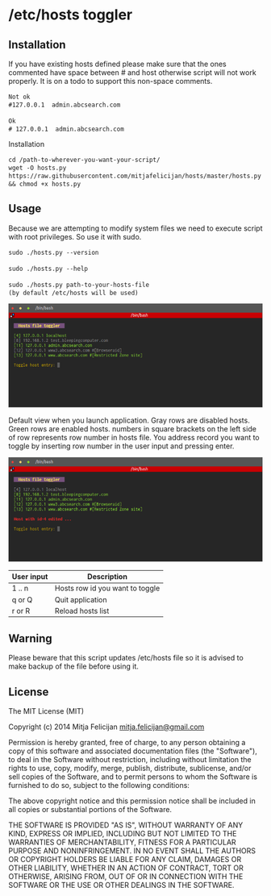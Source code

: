 # /etc/hosts toggler

## Installation

If you have existing hosts defined please make sure that the ones commented have 
space between # and host otherwise script will not work properly. It is on a todo to
support this non-space comments.
	
	Not ok
	#127.0.0.1  admin.abcsearch.com

	Ok
	# 127.0.0.1  admin.abcsearch.com

Installation 
	
	cd /path-to-wherever-you-want-your-script/
	wget -O hosts.py https://raw.githubusercontent.com/mitjafelicijan/hosts/master/hosts.py && chmod +x hosts.py

## Usage

Because we are attempting to modify system files we need to execute script with root
privileges. So use it with sudo.

	sudo ./hosts.py --version

	sudo ./hosts.py --help

	sudo ./hosts.py path-to-your-hosts-file
	(by default /etc/hosts will be used)

![alt text](screenshoots/window.png)

Default view when you launch application. Gray rows are disabled hosts. Green rows
are enabled hosts. numbers in square brackets on the left side of row represents row
number in hosts file. You address record you want to toggle by inserting row number in 
the user input and pressing enter.

![alt text](screenshoots/window-disabled.png)

| User input  | Description                     |
| ----------- | ------------------------------- |
| 1 .. n      | Hosts row id you want to toggle |
| q or Q      | Quit application                |
| r or R      | Reload hosts list               |

## Warning

Please beware that this script updates /etc/hosts file so it is advised
to make backup of the file before using it.

## License

The MIT License (MIT)

Copyright (c) 2014 Mitja Felicijan <mitja.felicijan@gmail.com>

Permission is hereby granted, free of charge, to any person obtaining a copy
of this software and associated documentation files (the "Software"), to deal
in the Software without restriction, including without limitation the rights
to use, copy, modify, merge, publish, distribute, sublicense, and/or sell
copies of the Software, and to permit persons to whom the Software is
furnished to do so, subject to the following conditions:

The above copyright notice and this permission notice shall be included in
all copies or substantial portions of the Software.

THE SOFTWARE IS PROVIDED "AS IS", WITHOUT WARRANTY OF ANY KIND, EXPRESS OR
IMPLIED, INCLUDING BUT NOT LIMITED TO THE WARRANTIES OF MERCHANTABILITY,
FITNESS FOR A PARTICULAR PURPOSE AND NONINFRINGEMENT. IN NO EVENT SHALL THE
AUTHORS OR COPYRIGHT HOLDERS BE LIABLE FOR ANY CLAIM, DAMAGES OR OTHER
LIABILITY, WHETHER IN AN ACTION OF CONTRACT, TORT OR OTHERWISE, ARISING FROM,
OUT OF OR IN CONNECTION WITH THE SOFTWARE OR THE USE OR OTHER DEALINGS IN
THE SOFTWARE.